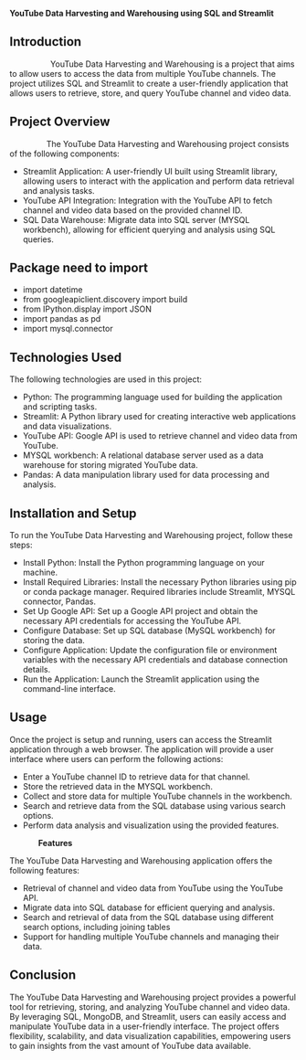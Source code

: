 ﻿**YouTube Data Harvesting and Warehousing using SQL and Streamlit**

## **Introduction**
`          `YouTube Data Harvesting and Warehousing is a project that aims to allow users to access the data from multiple YouTube channels. The project utilizes SQL and Streamlit to create a user-friendly application that allows users to retrieve, store, and query YouTube channel and video data.
## **Project Overview**
`         `The YouTube Data Harvesting and Warehousing project consists of the following components:

- Streamlit Application: A user-friendly UI built using Streamlit library, allowing users to interact with the application and perform data retrieval and analysis tasks.
- YouTube API Integration: Integration with the YouTube API to fetch channel and video data based on the provided channel ID.
- SQL Data Warehouse: Migrate data into SQL server (MYSQL workbench), allowing for efficient querying and analysis using SQL queries.
## **Package need to import**
- import datetime
- from googleapiclient.discovery import build
- from IPython.display import JSON  
- import pandas as pd
- import mysql.connector


## **Technologies Used**
The following technologies are used in this project:

- Python: The programming language used for building the application and scripting tasks.
- Streamlit: A Python library used for creating interactive web applications and data visualizations.
- YouTube API: Google API is used to retrieve channel and video data from YouTube.
- MYSQL workbench: A relational database server used as a data warehouse for storing migrated YouTube data.
- Pandas: A data manipulation library used for data processing and analysis.
## **Installation and Setup**
To run the YouTube Data Harvesting and Warehousing project, follow these steps:

- Install Python: Install the Python programming language on your machine.
- Install Required Libraries: Install the necessary Python libraries using pip or conda package manager. Required libraries include Streamlit, MYSQL connector, Pandas.
- Set Up Google API: Set up a Google API project and obtain the necessary API credentials for accessing the YouTube API.
- Configure Database: Set up SQL database (MySQL workbench) for storing the data.
- Configure Application: Update the configuration file or environment variables with the necessary API credentials and database connection details.
- Run the Application: Launch the Streamlit application using the command-line interface.
## **Usage**
Once the project is setup and running, users can access the Streamlit application through a web browser. The application will provide a user interface where users can perform the following actions:

- Enter a YouTube channel ID to retrieve data for that channel.
- Store the retrieved data in the MYSQL workbench.
- Collect and store data for multiple YouTube channels in the workbench.
- Search and retrieve data from the SQL database using various search options.
- Perform data analysis and visualization using the provided features.

`       `**Features**

The YouTube Data Harvesting and Warehousing application offers the following features:

- Retrieval of channel and video data from YouTube using the YouTube API.
- Migrate data into SQL database for efficient querying and analysis.
- Search and retrieval of data from the SQL database using different search options, including joining tables
- Support for handling multiple YouTube channels and managing their data.

## **Conclusion**

The YouTube Data Harvesting and Warehousing project provides a powerful tool for retrieving, storing, and analyzing YouTube channel and video data. By leveraging SQL, MongoDB, and Streamlit, users can easily access and manipulate YouTube data in a user-friendly interface. The project offers flexibility, scalability, and data visualization capabilities, empowering users to gain insights from the vast amount of YouTube data available.

